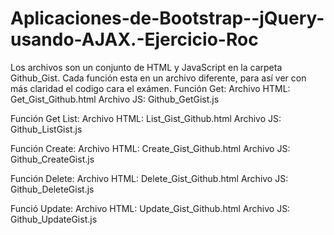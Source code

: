 Aplicaciones-de-Bootstrap--jQuery-usando-AJAX.-Ejercicio-Roc
============================================================

Los archivos son un conjunto de HTML y JavaScript en la carpeta Github_Gist.
Cada función esta en un archivo diferente, para así ver con más claridad el codigo cara el exámen.
Función Get:
  Archivo HTML: Get_Gist_Github.html
  Archivo JS:   Github_GetGist.js
  
Función Get List:
  Archivo HTML: List_Gist_Github.html
  Archivo JS:   Github_ListGist.js
  
Función Create:
  Archivo HTML: Create_Gist_Github.html
  Archivo JS:   Github_CreateGist.js
  
Función Delete:
  Archivo HTML: Delete_Gist_Github.html
  Archivo JS:   Github_DeleteGist.js
  
Funció Update:
  Archivo HTML: Update_Gist_Github.html
  Archivo JS:   Github_UpdateGist.js
  
